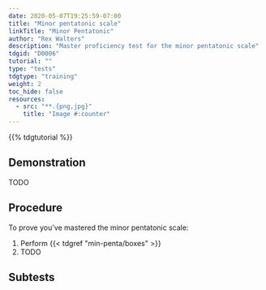 ```yaml
---
date: 2020-05-07T19:25:59-07:00
title: "Minor pentatonic scale"
linkTitle: "Minor Pentatonic"
author: "Rex Walters"
description: "Master proficiency test for the minor pentatonic scale"
tdgid: "D0006"
tutorial: ""
type: "tests"
tdgtype: "training"
weight: 2
toc_hide: false
resources:
  - src: "**.{png,jpg}"
    title: "Image #:counter"
---
```


{{% tdgtutorial %}}

## Demonstration

TODO

## Procedure

To prove you've mastered the minor pentatonic scale:

1. Perform {{< tdgref "min-penta/boxes" >}}
2. TODO

## Subtests
